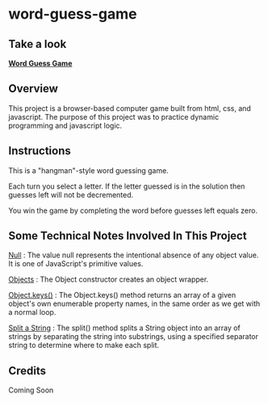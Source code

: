# word-guess-game

## Take a look

**[Word Guess Game](https://andrewpetersondev.github.io/word-guess-game/)**

## Overview

This project is a browser-based computer game built from html, css, and javascript. The purpose of this project was to practice dynamic programming and javascript logic.

## Instructions

This is a "hangman"-style word guessing game.

Each turn you select a letter. If the letter guessed is in the solution then guesses left will not be decremented.

You win the game by completing the word before guesses left equals zero.

## Some Technical Notes Involved In This Project

[Null](https://developer.mozilla.org/en-US/docs/Web/JavaScript/Reference/Global_Objects/null)
: The value null represents the intentional absence of any object value. It is one of JavaScript's primitive values.

[Objects](https://developer.mozilla.org/en-US/docs/Web/JavaScript/Reference/Global_Objects/Object)
: The Object constructor creates an object wrapper.

[Object.keys()](https://developer.mozilla.org/en-US/docs/Web/JavaScript/Reference/Global_Objects/Object/keys)
: The Object.keys() method returns an array of a given object's own enumerable property names, in the same order as we get with a normal loop.

[Split a String](https://developer.mozilla.org/en-US/docs/Web/JavaScript/Reference/Global_Objects/String/split)
: The split() method splits a String object into an array of strings by separating the string into substrings, using a specified separator string to determine where to make each split.

## Credits

Coming Soon
